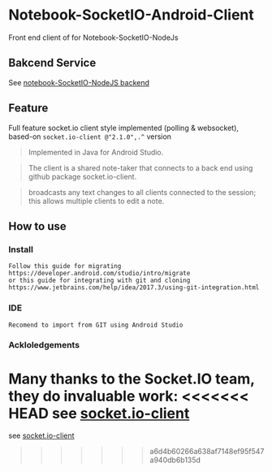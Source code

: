 #  Notebook-SocketIO-Android-Client
Front end client of for Notebook-SocketIO-NodeJs
## Bakcend Service

See [notebook-SocketIO-NodeJS backend](https://github.com/jalchav1993/Notebook-SocketIO-NodeJS)

## Feature
Full feature socket.io client style implemented (polling & websocket), based-on `socket.io-client
@"2.1.0",.^` version

> Implemented in Java for Android Studio.

> The client is a shared note-taker that connects to a back end using github package socket.io-client.

> broadcasts any text changes to all clients connected to the session; this allows multiple clients to edit a note. 

## How to use

### Install

```
Follow this guide for migrating
https://developer.android.com/studio/intro/migrate
or this guide for integrating with git and cloning
https://www.jetbrains.com/help/idea/2017.3/using-git-integration.html

```

### IDE

```
Recomend to import from GIT using Android Studio
```

### Ackloledgements 
Many thanks to the Socket.IO team, they do invaluable work: 
<<<<<<< HEAD
see [socket.io-client](https://github.com/socketio/socket.io-client)
=======
see [socket.io-client](https://github.com/socketio/socket.io-client)
>>>>>>> a6d4b60266a638af7148ef95f547a940db6b135d
